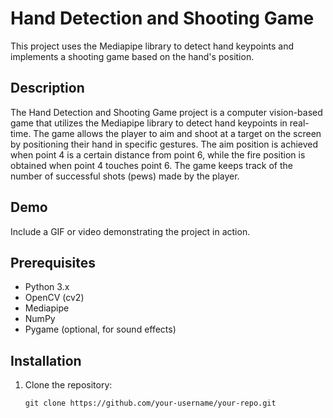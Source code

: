 # Hand Detection and Shooting Game

This project uses the Mediapipe library to detect hand keypoints and implements a shooting game based on the hand's position.

## Description

The Hand Detection and Shooting Game project is a computer vision-based game that utilizes the Mediapipe library to detect hand keypoints in real-time. The game allows the player to aim and shoot at a target on the screen by positioning their hand in specific gestures. The aim position is achieved when point 4 is a certain distance from point 6, while the fire position is obtained when point 4 touches point 6. The game keeps track of the number of successful shots (pews) made by the player.

## Demo

Include a GIF or video demonstrating the project in action.

## Prerequisites

- Python 3.x
- OpenCV (cv2)
- Mediapipe
- NumPy
- Pygame (optional, for sound effects)

## Installation

1. Clone the repository:

   ```shell
   git clone https://github.com/your-username/your-repo.git
